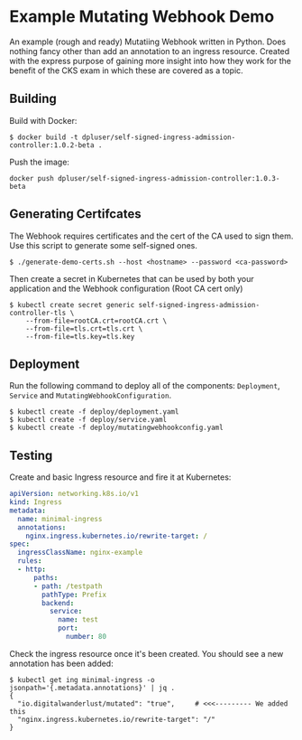 # Example Mutating Webhook Demo

An example (rough and ready) Mutatiing Webhook written in Python. Does nothing fancy other than add an annotation to an ingress resource. Created with the express purpose of gaining more insight into how they work for the benefit of the CKS exam in which these are covered as a topic.

## Building

Build with Docker:

```shell
$ docker build -t dpluser/self-signed-ingress-admission-controller:1.0.2-beta .
```

Push the image:

```shell
docker push dpluser/self-signed-ingress-admission-controller:1.0.3-beta 
```

## Generating Certifcates

The Webhook requires certificates and the cert of the CA used to sign them. Use this script to generate some self-signed ones.

```
$ ./generate-demo-certs.sh --host <hostname> --password <ca-password>
```

Then create a secret in Kubernetes that can be used by both your application and the Webhook configuration (Root CA cert only)

```shell
$ kubectl create secret generic self-signed-ingress-admission-controller-tls \
    --from-file=rootCA.crt=rootCA.crt \
    --from-file=tls.crt=tls.crt \
    --from-file=tls.key=tls.key
```

## Deployment

Run the following command to deploy all of the components: `Deployment`, `Service` and `MutatingWebhookConfiguration`. 

```shell
$ kubectl create -f deploy/deployment.yaml
$ kubectl create -f deploy/service.yaml
$ kubectl create -f deploy/mutatingwebhookconfig.yaml
```

## Testing

Create and basic Ingress resource and fire it at Kubernetes:

```yaml
apiVersion: networking.k8s.io/v1
kind: Ingress
metadata:
  name: minimal-ingress
  annotations:
    nginx.ingress.kubernetes.io/rewrite-target: /
spec:
  ingressClassName: nginx-example
  rules:
  - http:
      paths:
      - path: /testpath
        pathType: Prefix
        backend:
          service:
            name: test
            port:
              number: 80
```

Check the ingress resource once it's been created. You should see a new annotation has been added:

```shell
$ kubectl get ing minimal-ingress -o jsonpath='{.metadata.annotations}' | jq .
{
  "io.digitalwanderlust/mutated": "true",     # <<<--------- We added this
  "nginx.ingress.kubernetes.io/rewrite-target": "/"
}

```